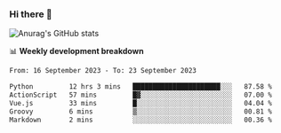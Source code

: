 ### Hi there 👋
![Anurag's GitHub stats](https://github-readme-stats.vercel.app/api?username=jami1024&show_icons=true&theme=radical)

📊 **Weekly development breakdown**
<!--START_SECTION:waka-->

```txt
From: 16 September 2023 - To: 23 September 2023

Python         12 hrs 3 mins   ██████████████████████░░░   87.58 %
ActionScript   57 mins         █▓░░░░░░░░░░░░░░░░░░░░░░░   07.00 %
Vue.js         33 mins         █░░░░░░░░░░░░░░░░░░░░░░░░   04.04 %
Groovy         6 mins          ▒░░░░░░░░░░░░░░░░░░░░░░░░   00.81 %
Markdown       2 mins          ░░░░░░░░░░░░░░░░░░░░░░░░░   00.36 %
```

<!--END_SECTION:waka-->
<!--
**jami1024/jami1024** is a ✨ _special_ ✨ repository because its `README.md` (this file) appears on your GitHub profile.

Here are some ideas to get you started:

- 🔭 I’m currently working on ...
- 🌱 I’m currently learning ...
- 👯 I’m looking to collaborate on ...
- 🤔 I’m looking for help with ...
- 💬 Ask me about ...
- 📫 How to reach me: ...
- 😄 Pronouns: ...
- ⚡ Fun fact: ...
-->
